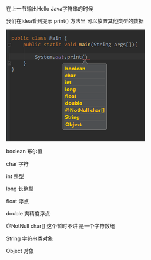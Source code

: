 在上一节输出Hello Java字符串的时候

我们在idea看到提示 print() 方法里 可以放置其他类型的数据

![README](README_images/README.png)

boolean 布尔值

char 字符

int 整型

long 长整型

float 浮点

double 爽精度浮点

@NotNull char[] 这个暂时不讲 是一个字符数组

String 字符串类对象

Object 对象